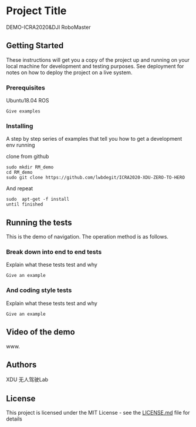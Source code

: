 # Project Title

DEMO-ICRA2020&DJI RoboMaster 

## Getting Started

These instructions will get you a copy of the project up and running on your local machine for development and testing purposes. See deployment for notes on how to deploy the project on a live system.

### Prerequisites

Ubuntu18.04 
ROS

```
Give examples
```

### Installing

A step by step series of examples that tell you how to get a development env running

clone from github

```
sudo mkdir RM_demo
cd RM_demo
sudo git clone https://github.com/lwbdegit/ICRA2020-XDU-ZERO-TO-HERO
```

And repeat

```
sudo  apt-get -f install
until finished
```

## Running the tests

This is the demo of navigation. The operation method is as follows.

### Break down into end to end tests

Explain what these tests test and why

```
Give an example
```

### And coding style tests

Explain what these tests test and why

```
Give an example
```

## Video of the demo

www.


## Authors

XDU 无人驾驶Lab

## License

This project is licensed under the MIT License - see the [LICENSE.md](LICENSE.md) file for details



